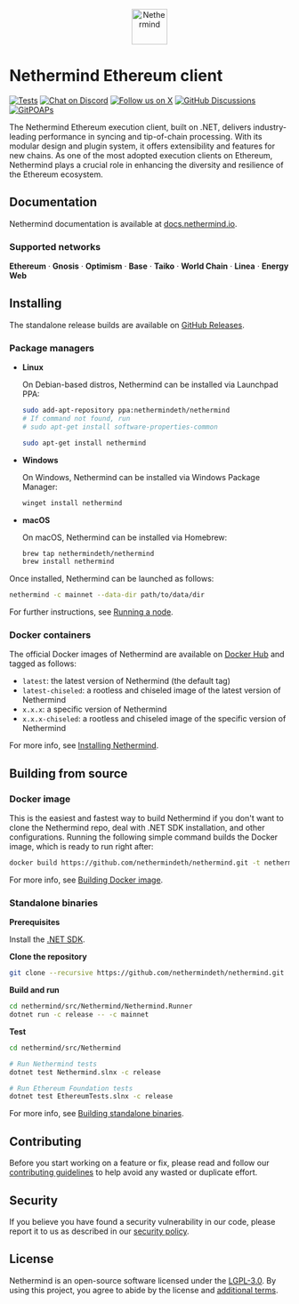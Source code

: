 <p align="center">
  <picture>
    <source media="(prefers-color-scheme: dark)" srcset="https://github.com/nethermindeth/nethermind/assets/337518/3e3b3c06-9cf3-4364-a774-158e649588cc">
    <source media="(prefers-color-scheme: light)" srcset="https://github.com/nethermindeth/nethermind/assets/337518/d1cc365c-6045-409f-a961-18d22ddb2535">
    <img alt="Nethermind" src="https://github.com/nethermindeth/nethermind/assets/337518/d1cc365c-6045-409f-a961-18d22ddb2535" height="64">
  </picture>
</p>

# Nethermind Ethereum client

[![Tests](https://github.com/nethermindeth/nethermind/actions/workflows/nethermind-tests.yml/badge.svg)](https://github.com/nethermindeth/nethermind/actions/workflows/nethermind-tests.yml)
[![Chat on Discord](https://img.shields.io/discord/629004402170134531?style=social&logo=discord)](https://discord.gg/GXJFaYk)
[![Follow us on X](https://img.shields.io/twitter/follow/nethermindeth?style=social&label=Follow)](https://x.com/nethermindeth)
[![GitHub Discussions](https://img.shields.io/github/discussions/nethermindeth/nethermind?style=social)](https://github.com/nethermindeth/nethermind/discussions)
[![GitPOAPs](https://public-api.gitpoap.io/v1/repo/NethermindEth/nethermind/badge)](https://www.gitpoap.io/gh/NethermindEth/nethermind)

The Nethermind Ethereum execution client, built on .NET, delivers industry-leading performance in syncing and tip-of-chain processing. With its modular design and plugin system, it offers extensibility and features for new chains. As one of the most adopted execution clients on Ethereum, Nethermind plays a crucial role in enhancing the diversity and resilience of the Ethereum ecosystem.

## Documentation

Nethermind documentation is available at [docs.nethermind.io](https://docs.nethermind.io).

### Supported networks

**Ethereum** · **Gnosis** · **Optimism** · **Base** · **Taiko** · **World Chain** · **Linea** · **Energy Web**

## Installing

The standalone release builds are available on [GitHub Releases](https://github.com/nethermindeth/nethermind/releases).

### Package managers

- **Linux**

  On Debian-based distros, Nethermind can be installed via Launchpad PPA:

  ```bash
  sudo add-apt-repository ppa:nethermindeth/nethermind
  # If command not found, run
  # sudo apt-get install software-properties-common

  sudo apt-get install nethermind
  ```

- **Windows**

  On Windows, Nethermind can be installed via Windows Package Manager:

  ```powershell
  winget install nethermind
  ```

- **macOS**

  On macOS, Nethermind can be installed via Homebrew:

  ```bash
  brew tap nethermindeth/nethermind
  brew install nethermind
  ```

Once installed, Nethermind can be launched as follows:

```bash
nethermind -c mainnet --data-dir path/to/data/dir
```

For further instructions, see [Running a node](https://docs.nethermind.io/get-started/running-node).

### Docker containers

The official Docker images of Nethermind are available on [Docker Hub](https://hub.docker.com/r/nethermind/nethermind) and tagged as follows:

- `latest`: the latest version of Nethermind (the default tag)
- `latest-chiseled`: a rootless and chiseled image of the latest version of Nethermind
- `x.x.x`: a specific version of Nethermind
- `x.x.x-chiseled`: a rootless and chiseled image of the specific version of Nethermind

For more info, see [Installing Nethermind](https://docs.nethermind.io/get-started/installing-nethermind).

## Building from source

### Docker image

This is the easiest and fastest way to build Nethermind if you don't want to clone the Nethermind repo, deal with .NET SDK installation, and other configurations. Running the following simple command builds the Docker image, which is ready to run right after:

```bash
docker build https://github.com/nethermindeth/nethermind.git -t nethermind
```

For more info, see [Building Docker image](https://docs.nethermind.io/developers/building-from-source#building-docker-image).

### Standalone binaries

**Prerequisites**

Install the [.NET SDK](https://aka.ms/dotnet/download).

**Clone the repository**

```bash
git clone --recursive https://github.com/nethermindeth/nethermind.git
```

**Build and run**

```bash
cd nethermind/src/Nethermind/Nethermind.Runner
dotnet run -c release -- -c mainnet
```

**Test**

```bash
cd nethermind/src/Nethermind

# Run Nethermind tests
dotnet test Nethermind.slnx -c release

# Run Ethereum Foundation tests
dotnet test EthereumTests.slnx -c release
```

For more info, see [Building standalone binaries](https://docs.nethermind.io/developers/building-from-source#building-standalone-binaries).

## Contributing

Before you start working on a feature or fix, please read and follow our [contributing guidelines](./CONTRIBUTING.md) to help avoid any wasted or duplicate effort.

## Security

If you believe you have found a security vulnerability in our code, please report it to us as described in our [security policy](SECURITY.md).

## License

Nethermind is an open-source software licensed under the [LGPL-3.0](./LICENSE-LGPL). By using this project, you agree to abide by the license and [additional terms](https://nethermindeth.github.io/NethermindEthereumClientTermsandConditions/).
